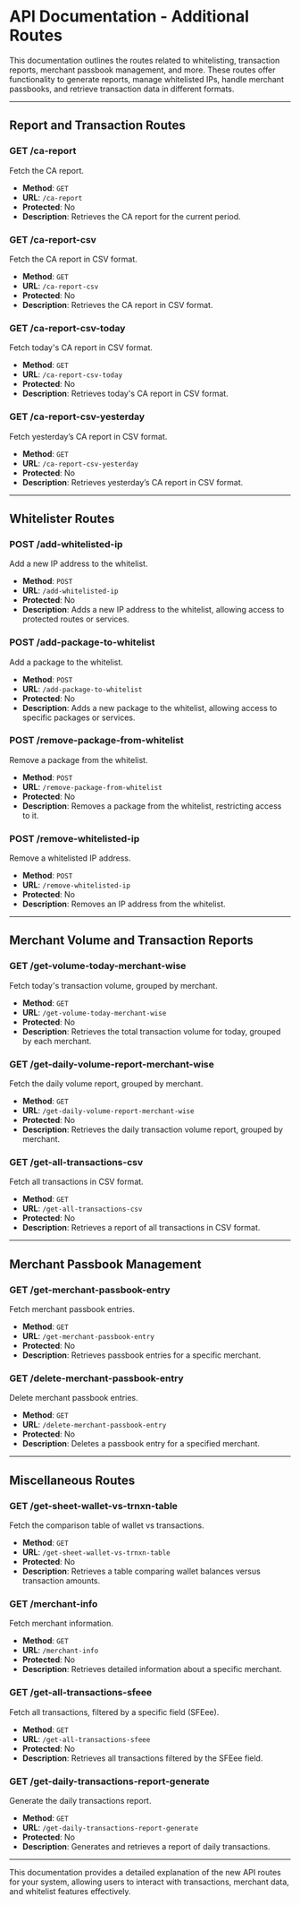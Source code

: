 # API Documentation - Additional Routes

This documentation outlines the routes related to whitelisting, transaction reports, merchant passbook management, and more. These routes offer functionality to generate reports, manage whitelisted IPs, handle merchant passbooks, and retrieve transaction data in different formats.

---

## Report and Transaction Routes

### **GET /ca-report**
Fetch the CA report.
- **Method**: `GET`
- **URL**: `/ca-report`
- **Protected**: No
- **Description**: Retrieves the CA report for the current period.

### **GET /ca-report-csv**
Fetch the CA report in CSV format.
- **Method**: `GET`
- **URL**: `/ca-report-csv`
- **Protected**: No
- **Description**: Retrieves the CA report in CSV format.

### **GET /ca-report-csv-today**
Fetch today's CA report in CSV format.
- **Method**: `GET`
- **URL**: `/ca-report-csv-today`
- **Protected**: No
- **Description**: Retrieves today's CA report in CSV format.

### **GET /ca-report-csv-yesterday**
Fetch yesterday’s CA report in CSV format.
- **Method**: `GET`
- **URL**: `/ca-report-csv-yesterday`
- **Protected**: No
- **Description**: Retrieves yesterday’s CA report in CSV format.

---

## Whitelister Routes

### **POST /add-whitelisted-ip**
Add a new IP address to the whitelist.
- **Method**: `POST`
- **URL**: `/add-whitelisted-ip`
- **Protected**: No
- **Description**: Adds a new IP address to the whitelist, allowing access to protected routes or services.

### **POST /add-package-to-whitelist**
Add a package to the whitelist.
- **Method**: `POST`
- **URL**: `/add-package-to-whitelist`
- **Protected**: No
- **Description**: Adds a new package to the whitelist, allowing access to specific packages or services.

### **POST /remove-package-from-whitelist**
Remove a package from the whitelist.
- **Method**: `POST`
- **URL**: `/remove-package-from-whitelist`
- **Protected**: No
- **Description**: Removes a package from the whitelist, restricting access to it.

### **POST /remove-whitelisted-ip**
Remove a whitelisted IP address.
- **Method**: `POST`
- **URL**: `/remove-whitelisted-ip`
- **Protected**: No
- **Description**: Removes an IP address from the whitelist.

---

## Merchant Volume and Transaction Reports

### **GET /get-volume-today-merchant-wise**
Fetch today's transaction volume, grouped by merchant.
- **Method**: `GET`
- **URL**: `/get-volume-today-merchant-wise`
- **Protected**: No
- **Description**: Retrieves the total transaction volume for today, grouped by each merchant.

### **GET /get-daily-volume-report-merchant-wise**
Fetch the daily volume report, grouped by merchant.
- **Method**: `GET`
- **URL**: `/get-daily-volume-report-merchant-wise`
- **Protected**: No
- **Description**: Retrieves the daily transaction volume report, grouped by merchant.

### **GET /get-all-transactions-csv**
Fetch all transactions in CSV format.
- **Method**: `GET`
- **URL**: `/get-all-transactions-csv`
- **Protected**: No
- **Description**: Retrieves a report of all transactions in CSV format.

---

## Merchant Passbook Management

### **GET /get-merchant-passbook-entry**
Fetch merchant passbook entries.
- **Method**: `GET`
- **URL**: `/get-merchant-passbook-entry`
- **Protected**: No
- **Description**: Retrieves passbook entries for a specific merchant.

### **GET /delete-merchant-passbook-entry**
Delete merchant passbook entries.
- **Method**: `GET`
- **URL**: `/delete-merchant-passbook-entry`
- **Protected**: No
- **Description**: Deletes a passbook entry for a specified merchant.

---

## Miscellaneous Routes

### **GET /get-sheet-wallet-vs-trnxn-table**
Fetch the comparison table of wallet vs transactions.
- **Method**: `GET`
- **URL**: `/get-sheet-wallet-vs-trnxn-table`
- **Protected**: No
- **Description**: Retrieves a table comparing wallet balances versus transaction amounts.

### **GET /merchant-info**
Fetch merchant information.
- **Method**: `GET`
- **URL**: `/merchant-info`
- **Protected**: No
- **Description**: Retrieves detailed information about a specific merchant.

### **GET /get-all-transactions-sfeee**
Fetch all transactions, filtered by a specific field (SFEee).
- **Method**: `GET`
- **URL**: `/get-all-transactions-sfeee`
- **Protected**: No
- **Description**: Retrieves all transactions filtered by the SFEee field.

### **GET /get-daily-transactions-report-generate**
Generate the daily transactions report.
- **Method**: `GET`
- **URL**: `/get-daily-transactions-report-generate`
- **Protected**: No
- **Description**: Generates and retrieves a report of daily transactions.

---

This documentation provides a detailed explanation of the new API routes for your system, allowing users to interact with transactions, merchant data, and whitelist features effectively.